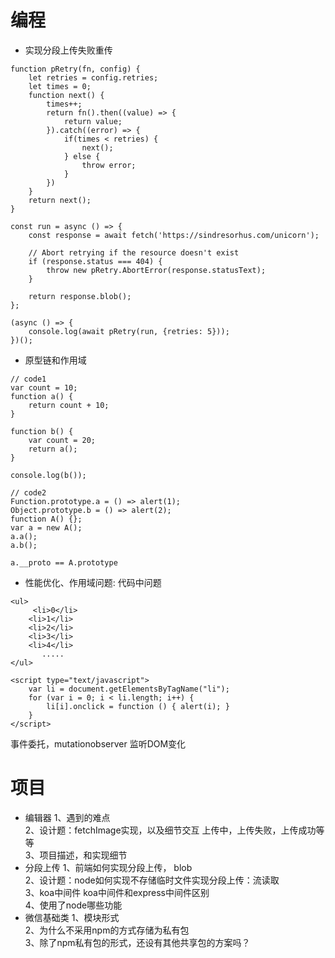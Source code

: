 # 编程
- 实现分段上传失败重传
```
function pRetry(fn, config) {
    let retries = config.retries;
    let times = 0;
    function next() {
        times++;
        return fn().then((value) => {
            return value;
        }).catch((error) => {
            if(times < retries) {
                next();
            } else {
                throw error;
            }
        })
    }
    return next();
}

const run = async () => {
    const response = await fetch('https://sindresorhus.com/unicorn');
 
    // Abort retrying if the resource doesn't exist
    if (response.status === 404) {
        throw new pRetry.AbortError(response.statusText);
    }
 
    return response.blob();
};
 
(async () => {
    console.log(await pRetry(run, {retries: 5}));
})();
```
- 原型链和作用域
```
// code1
var count = 10;
function a() {
    return count + 10;
}

function b() {
    var count = 20;
    return a();
}

console.log(b());

// code2
Function.prototype.a = () => alert(1);
Object.prototype.b = () => alert(2);
function A() {};
var a = new A();
a.a();
a.b();

a.__proto == A.prototype
```
- 性能优化、作用域问题: 代码中问题
```
<ul>
     <li>0</li>
    <li>1</li>
    <li>2</li>
    <li>3</li>
    <li>4</li>
       .....
</ul>

<script type="text/javascript">
    var li = document.getElementsByTagName("li");
    for (var i = 0; i < li.length; i++) {
        li[i].onclick = function () { alert(i); }
    }
</script>
```
事件委托，mutationobserver 监听DOM变化

# 项目
- 编辑器
1、遇到的难点<br>
2、设计题：fetchImage实现，以及细节交互 上传中，上传失败，上传成功等等<br>
3、项目描述，和实现细节
- 分段上传
1、前端如何实现分段上传， blob<br>
2、设计题：node如何实现不存储临时文件实现分段上传：流读取<br>
3、koa中间件  koa中间件和express中间件区别<br>
4、使用了node哪些功能<br>
- 微信基础类
1、模块形式<br>
2、为什么不采用npm的方式存储为私有包<br>
3、除了npm私有包的形式，还设有其他共享包的方案吗？
